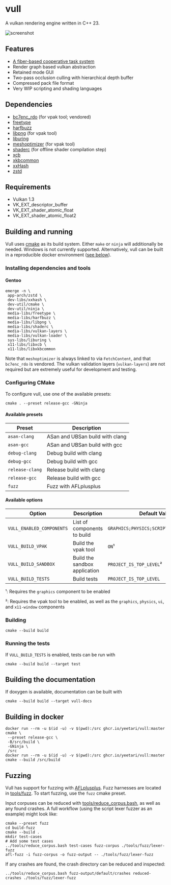 # vull

A vulkan rendering engine written in C++ 23.

![screenshot](docs/screenshot.jpg)

## Features

* [A fiber-based cooperative task system](docs/tasklet.md)
* Render graph based vulkan abstraction
* Retained mode GUI
* Two-pass occlusion culling with hierarchical depth buffer
* Compressed pack file format
* Very WIP scripting and shading languages

## Dependencies

* [bc7enc_rdo](https://github.com/richgel999/bc7enc_rdo) (for vpak tool; vendored)
* [freetype](https://freetype.org)
* [harfbuzz](https://github.com/harfbuzz/harfbuzz)
* [libpng](https://github.com/glennrp/libpng) (for vpak tool)
* [liburing](https://github.com/axboe/liburing)
* [meshoptimizer](https://github.com/zeux/meshoptimizer) (for vpak tool)
* [shaderc](https://github.com/google/shaderc) (for offline shader compilation step)
* [xcb](https://xcb.freedesktop.org)
* [xkbcommon](https://github.com/xkbcommon/libxkbcommon)
* [xxHash](https://github.com/Cyan4973/xxHash)
* [zstd](https://github.com/facebook/zstd)

## Requirements

* Vulkan 1.3
* VK_EXT_descriptor_buffer
* VK_EXT_shader_atomic_float
* VK_EXT_shader_atomic_float2

## Building and running

Vull uses [cmake](https://cmake.org) as its build system. Either `make` or `ninja` will additionally be needed. Windows
is not currently supported. Alternatively, vull can be built in a reproducible docker environment
([see below](#building-in-docker)).

### Installing dependencies and tools

#### Gentoo

    emerge -n \
     app-arch/zstd \
     dev-libs/xxhash \
     dev-util/cmake \
     dev-util/ninja \
     media-libs/freetype \
     media-libs/harfbuzz \
     media-libs/libpng \
     media-libs/shaderc \
     media-libs/vulkan-layers \
     media-libs/vulkan-loader \
     sys-libs/liburing \
     x11-libs/libxcb \
     x11-libs/libxkbcommon

Note that `meshoptimizer` is always linked to via `FetchContent`, and that `bc7enc_rdo` is vendored. The vulkan
validation layers (`vulkan-layers`) are not required but are extremely useful for development and testing.

### Configuring CMake

To configure vull, use one of the available presets:

    cmake . --preset release-gcc -GNinja

#### Available presets

| Preset          | Description                     |
|-----------------|---------------------------------|
| `asan-clang`    | ASan and UBSan build with clang |
| `asan-gcc`      | ASan and UBSan build with gcc   |
| `debug-clang`   | Debug build with clang          |
| `debug-gcc`     | Debug build with gcc            |
| `release-clang` | Release build with clang        |
| `release-gcc`   | Release build with gcc          |
| `fuzz`          | Fuzz with AFLplusplus           |

#### Available options

| Option                    | Description                   | Default Value                           |
|---------------------------|-------------------------------|-----------------------------------------|
| `VULL_ENABLED_COMPONENTS` | List of components to build   | `GRAPHICS;PHYSICS;SCRIPT;UI;X11_WINDOW` |
| `VULL_BUILD_VPAK`         | Build the vpak tool           | `ON`¹                                   |
| `VULL_BUILD_SANDBOX`      | Build the sandbox application | `PROJECT_IS_TOP_LEVEL`²                 |
| `VULL_BUILD_TESTS`        | Build tests                   | `PROJECT_IS_TOP_LEVEL`                  |

¹: Requires the `graphics` component to be enabled

²: Requires the vpak tool to be enabled, as well as the `graphics`, `physics`, `ui`, and `x11-window` components

### Building

    cmake --build build

### Running the tests

If `VULL_BUILD_TESTS` is enabled, tests can be run with

    cmake --build build --target test

## Building the documentation

If doxygen is available, documentation can be built with

    cmake --build build --target vull-docs

## Building in docker

    docker run --rm -u $(id -u) -v $(pwd):/src ghcr.io/yeetari/vull:master cmake \
     --preset release-gcc \
     -B/src/build \
     -GNinja \
     /src
    docker run --rm -u $(id -u) -v $(pwd):/src ghcr.io/yeetari/vull:master cmake --build /src/build

## Fuzzing

Vull has support for fuzzing with [AFLplusplus](https://github.com/AFLplusplus/AFLplusplus). Fuzz harnesses are located
in [tools/fuzz](tools/fuzz). To start fuzzing, use the `fuzz` cmake preset.

Input corpuses can be reduced with [tools/reduce_corpus.bash](tools/reduce_corpus.bash), as well as any found crashes.
A full workflow (using the script lexer fuzzer as an example) might look like:

    cmake --preset fuzz
    cd build-fuzz
    cmake --build .
    mkdir test-cases
    # Add some test cases
    ../tools/reduce_corpus.bash test-cases fuzz-corpus ./tools/fuzz/lexer-fuzz
    afl-fuzz -i fuzz-corpus -o fuzz-output -- ./tools/fuzz/lexer-fuzz

If any crashes are found, the crash directory can be reduced and inspected:

    ../tools/reduce_corpus.bash fuzz-output/default/crashes reduced-crashes ./tools/fuzz/lexer-fuzz
